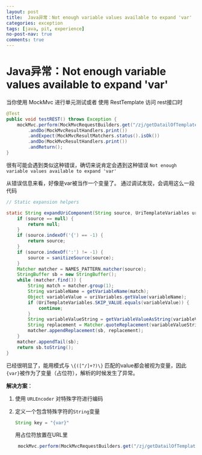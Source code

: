 ```yaml
---
layout: post
title:  Java异常：Not enough variable values available to expand 'var'
categories: exception
tags: [java, pit, experience]
no-post-nav: true
comments: true
---
```


# Java异常：Not enough variable values available to expand 'var'

当你使用 MockMvc 进行单元测试或者 使用 RestTemplate 访问 rest接口时

```java
@Test
public void testREST() throws Exception {
    mockMvc.perform(MockMvcRequestBuilders.get("/zj/getDatailOfTemplate?key={var}"))
        .andDo(MockMvcResultHandlers.print())
        .andExpect(MockMvcResultMatchers.status().isOk())
        .andDo(MockMvcResultHandlers.print())
        .andReturn();
}

```


很有可能会遇到类似这种错误，确切来说肯定会遇到这种错误
`Not enough variable values available to expand 'var'`

从错误信息来看，好像是var被当作一个变量了。
通过调试发现，会调用这么一段代码
```java
// Static expansion helpers

static String expandUriComponent(String source, UriTemplateVariables uriVariables) {
	if (source == null) {
		return null;
	}
	if (source.indexOf('{') == -1) {
		return source;
	}
	if (source.indexOf(':') != -1) {
		source = sanitizeSource(source);
	}
	Matcher matcher = NAMES_PATTERN.matcher(source);
	StringBuffer sb = new StringBuffer();
	while (matcher.find()) {
		String match = matcher.group(1);
		String variableName = getVariableName(match);
		Object variableValue = uriVariables.getValue(variableName);
		if (UriTemplateVariables.SKIP_VALUE.equals(variableValue)) {
			continue;
		}
		String variableValueString = getVariableValueAsString(variableValue);
		String replacement = Matcher.quoteReplacement(variableValueString);
		matcher.appendReplacement(sb, replacement);
	}
	matcher.appendTail(sb);
	return sb.toString();
}
```

已经很明显了，能用模式与 `\{([^/]+?)\}` 匹配的value都会被视为变量，因此 `{var}`被作为了变量（占位符），解析的时候发生了异常。



**解决方案**：
1. 使用 `URLEncoder` 对特殊字符进行编码

2. 定义一个包含特殊字符的`String`变量

   ```java
   String key = "{var}"
   ```

   用占位符放置在URL里

   ```java
    mockMvc.perform(MockMvcRequestBuilders.get("/zj/getDatailOfTemplate?key={key}"))
   ```

   ​
